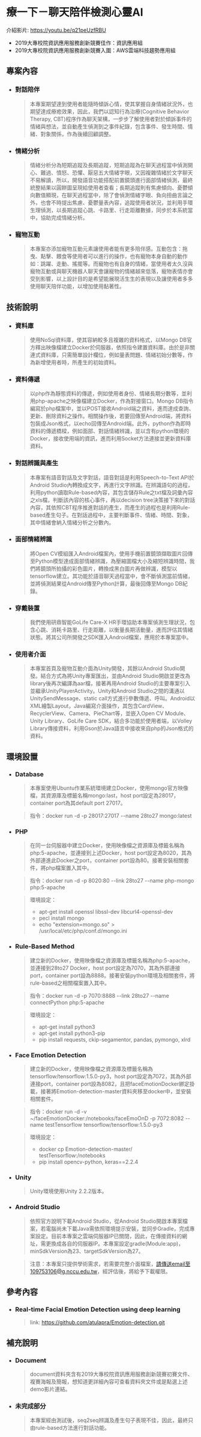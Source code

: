 # 療一下－聊天陪伴檢測心靈AI

介紹影片: https://youtu.be/q21peUzfRBU
* 2019大專校院資訊應用服務創新競賽佳作：資訊應用組
* 2019大專校院資訊應用服務創新競賽入圍：AWS雲端科技趨勢應用組

專案內容
----
* ### 對話陪伴
  >本專案期望達到使用者能隨時傾訴心情，使其掌握自身情緒狀況外，也期望達成療癒效果，因此，我們以認知行為治療(Cognitive Behavior Therapy, CBT)程序作為聊天架構，一步步了解使用者對於傾訴事件的情緒與想法，並自動產生偵測到之事件紀錄，包含事件、發生時間、情緒、對象關係，作為後續回顧調整。

* ### 情緒分析
  >情緒分析分為短期追蹤及長期追蹤，短期追蹤為在聊天過程當中偵測開心、難過、憤怒、恐懼、厭惡五大情緒字眼，又因複雜情緒於文字聊天不易解讀，所以，開發語音功能搭配前置鏡頭進行面部情緒偵測，最終統整結果以圓餅圖呈現給使用者查看；長期追蹤則有焦慮傾向、憂鬱傾向數值顯現，在聊天過程當中，除了會偵測情緒字眼、負向扭曲言論之外，也會不時提出焦慮、憂鬱量表內容，追蹤使用者狀況，並利用手環生理偵測，以長期追蹤心跳、卡路里、行走距離數據，同步於本系統當中，協助完成情緒分析。

* ### 寵物互動
  >本專案亦添加寵物互動元素讓使用者能有更多陪伴感。互動包含：拖曳、點擊、餵食等使用者可以進行的操作，也有寵物本身自動的動作如：跳躍、走動、搖擺等。而寵物也有自身的情緒，當使用者太久沒與寵物互動或與聊天機器人聊天會讓寵物的情緒越來低落，寵物表情亦會受到影響，以上設計目的是希望能展現活生生的表現以及讓使用者多多使用聊天陪伴功能，以增加使用黏著性。

技術說明
----
* ### 資料庫
  >使用NoSql資料庫，使其容納較多且複雜的資料格式，以Mongo DB官方釋出映像檔建立Docker於伺服器，依照指令建置資料庫。由於是非關連式資料庫，只需簡單設計欄位，例如量表問題、情緒初始分數等，作為新增使用者時，所產生的初始資料。

* ### 資料傳遞
  >以php作為靜態資料的傳遞，例如使用者身份、情緒長期分數等，並利用php-apache之映像檔建立Docker，作為對接窗口。Mongo DB指令編寫於php檔案中，並以POST接收Android端之資料，進而達成查詢、更新、刪除資料之操作。相關操作後，若要回傳至Android端，將資料包裝成Json格式，以echo回傳至Android端。此外，python作為即時資料的傳遞橋樑，例如面部、對話情緒辨識，並以含有python環境的Docker，接收使用端的資訊，進而利用Socket方法連接並更新資料庫資料。

* ### 對話辨識與產生
  >本專案有語音對話及文字對話，語音對話是利用Speech-to-Text API於Android Studio內轉換成文字，再進行文字辨識。在辨識語句的過程，利用python讀取Rule-based內容，其包含儲存Rule之txt檔及詞彙內容之xls檔，判斷該內容的核心事件，再以decision tree決策接下來的對話內容，其依照CBT程序推進對話的產生，而產生的過程也是利用Rule-based產生句子。在對話過程中，主要判斷事件、情緒、時間、對象，其中情緒會納入情緒分析之分數內。

* ### 面部情緒辨識
  >將Open CV模組匯入Android檔案內，使用手機前置鏡頭擷取圖片回傳至Python模型達成面部情緒辨識，為壓縮圖檔大小及縮短辨識時間，我們將鏡頭所拍攝的彩色圖片，轉換成黑白圖片再做辨識，模型以tensorflow建立。其功能於語音聊天過程當中，會不斷偵測當前情緒，並將偵測結果從Android傳至Python計算，最後回傳至Mongo DB紀錄。

* ### 穿戴裝置
  >我們使用研鼎智能GoLife Care-X HR手環協助本專案偵測生理狀況，包含心跳、消耗卡路里、行走距離，以衡量長期活動量，進而評估其情緒狀態。將其公司所開發之SDK匯入Android檔案，應用於本專案當中。

* ### 使用者介面
  >本專案首頁及寵物互動介面為Unity開發，其餘以Android Studio開發。結合方式為將Unity專案匯出，並由Android Studio開啟並更改為library後再次編譯為aar檔，接著再用Android Studio的主要專案引入並繼承UnityPlayerActivity。Unity和Android Studio之間的溝通以UnitySendMessage、static call方式進行參數傳遞、呼叫。Android以XML繪製Layout，Java編寫介面操作，其包含CardView、RecyclerView、Camera、PieChart等，並嵌入Open CV Module、Unity Library、GoLife Care SDK，結合多功能於使用者端，以Volley Library傳接資料，利用Gson於Java語言中接收來自php的Json格式的資料。
  

環境設置
----
* ### Database
  >本專案使用Ubuntu作業系統環境建立Docker，使用mongo官方映像檔，其資源庫及標籤名稱mongo:last，host port設定為28017，container port為其default port 27017。
  
  >指令：docker run -d -p 28017:27017 --name 28to27 mongo:latest
* ### PHP
  >在同一台伺服器中建立Docker，使用映像檔之資源庫及標籤名稱為php:5-apache，並連接到上述Docker，host port設定為8020，其為外部連進此Docker之port，container port設為80。接著安裝相關套件，將php檔案置入其中。
  
  >指令：docker run -d -p 8020:80 --link 28to27 --name php-mongo php:5-apache <br>

  >環境設定：
  >* apt-get install openssl libssl-dev libcurl4-openssl-dev
  >* pecl install mongo
  >* echo "extension=mongo.so" > /usr/local/etc/php/conf.d/mongo.ini

* ### Rule-Based Method
  >建立新的Docker，使用映像檔之資源庫及標籤名稱為php:5-apache，並連接到28to27 Docker，host port設定為7070，其為外部連接port，container port設為8888。接著安裝python環境及相關套件，將rule-based之相關檔案置入其中。
  
  >指令：docker run -d -p 7070:8888 --link 28to27 --name connectPython php:5-apache

  >環境設定：
  >* apt-get install python3
  >* apt-get install python3-pip
  >* pip install requests, ckip-segamentor, pandas, pymongo, xlrd

* ### Face Emotion Detection
  >建立新的Docker，使用映像檔之資源庫及標籤名稱為tensorflow/tensorflow:1.5.0-py3，host port設定為7072，其為外部連接port，container port設為8082，且把faceEmotionDocker綁定掛載，接著將Emotion-detection-master資料夾移至docker中，並安裝相關套件。
  
  >指令：docker run -d -v ~/faceEmotionDocker:/notebooks/faceEmoOnD -p 7072:8082 --name testTensorflow tensorflow/tensorflow:1.5.0-py3
  
  >環境設定：
  >* docker cp Emotion-detection-master/ testTensorflow:/notebooks
  >* pip install opencv-python, keras==2.2.4

* ### Unity
  >Unity環境使用Unity 2.2.2版本。

* ### Android Studio
  >依照官方說明下載Android Studio，從Android Studio開啟本專案檔案，若電腦尚未下載Java需依照環境提示安裝，並同步Gradle，完成專案設定。目前本專案之雲端伺服器IP已關閉，因此，在傳接資料的網址，需更換成各自的伺服器IP。本專案設定gradle(Module:app)，minSdkVersion為23、targetSdkVersion為27。
  
  >注意：本專案只提供學術需求，若需要完整介面檔案，請傳送email至109753106@g.nccu.edu.tw，經評估後，將給予下載權限。
  


參考內容
----
* ### Real-time Facial Emotion Detection using deep learning
  >link: https://github.com/atulapra/Emotion-detection.git

補充說明
----
* ### Document
  >document資料夾含有2019大專校院資訊應用服務創新競賽初賽文件、複賽海報及簡報，想知道更詳細內容可查看資料夾文件或是點選上述demo影片連結。
* ### 未完成部分
  >本專案經由測試後，seq2seq辨識及產生句子表現不佳，因此，最終只由rule-based方法進行對話功能。
